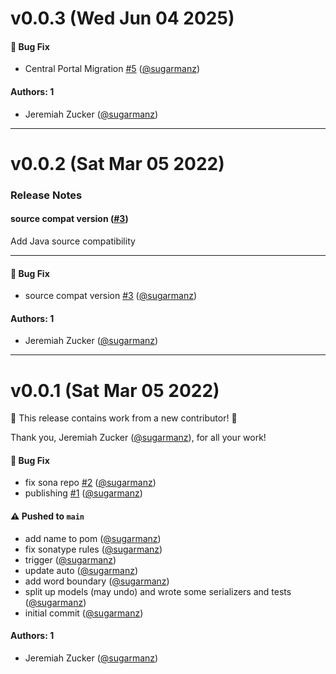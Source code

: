 # v0.0.3 (Wed Jun 04 2025)

#### 🐛 Bug Fix

- Central Portal Migration [#5](https://github.com/sugarmanz/package-json/pull/5) ([@sugarmanz](https://github.com/sugarmanz))

#### Authors: 1

- Jeremiah Zucker ([@sugarmanz](https://github.com/sugarmanz))

---

# v0.0.2 (Sat Mar 05 2022)

### Release Notes

#### source compat version ([#3](https://github.com/sugarmanz/package-json/pull/3))

Add Java source compatibility

---

#### 🐛 Bug Fix

- source compat version [#3](https://github.com/sugarmanz/package-json/pull/3) ([@sugarmanz](https://github.com/sugarmanz))

#### Authors: 1

- Jeremiah Zucker ([@sugarmanz](https://github.com/sugarmanz))

---

# v0.0.1 (Sat Mar 05 2022)

:tada: This release contains work from a new contributor! :tada:

Thank you, Jeremiah Zucker ([@sugarmanz](https://github.com/sugarmanz)), for all your work!

#### 🐛 Bug Fix

- fix sona repo [#2](https://github.com/sugarmanz/package-json/pull/2) ([@sugarmanz](https://github.com/sugarmanz))
- publishing [#1](https://github.com/sugarmanz/package-json/pull/1) ([@sugarmanz](https://github.com/sugarmanz))

#### ⚠️ Pushed to `main`

- add name to pom ([@sugarmanz](https://github.com/sugarmanz))
- fix sonatype rules ([@sugarmanz](https://github.com/sugarmanz))
- trigger ([@sugarmanz](https://github.com/sugarmanz))
- update auto ([@sugarmanz](https://github.com/sugarmanz))
- add word boundary ([@sugarmanz](https://github.com/sugarmanz))
- split up models (may undo) and wrote some serializers and tests ([@sugarmanz](https://github.com/sugarmanz))
- initial commit ([@sugarmanz](https://github.com/sugarmanz))

#### Authors: 1

- Jeremiah Zucker ([@sugarmanz](https://github.com/sugarmanz))
